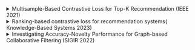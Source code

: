 <details>
<summary>Multisample-Based Contrastive Loss for Top-K Recommendation (IEEE 2021)</summary>

- [[paper]](https://ieeexplore.ieee.org/document/9609670) [[code]](https://github.com/haotangxjtu/MSCL)
</details>

<details>
<summary>Ranking-based contrastive loss for recommendation systems( Knowledge-Based Systems 2023)</summary>

- [[paper]](https://www.sciencedirect.com/science/article/pii/S095070512201276X) [[code]](https://github.com/haotangxjtu/RCL)
</details>

<details>
<summary>Investigating Accuracy-Novelty Performance for Graph-based Collaborative Filtering (SIGIR 2022)</summary>

- 正規化係数の値を変えることでより高次の要素を取り込んだ埋め込みベクトルを得る→新規性向上
- [[paper]](https://arxiv.org/abs/2204.12326)
</details>